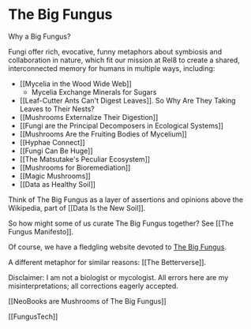# The Big Fungus

Why a Big Fungus? 

Fungi offer rich, evocative, funny metaphors about symbiosis and collaboration in nature, which fit our mission at Rel8 to create a shared, interconnected memory for humans in multiple ways, including:

- [[Mycelia in the Wood Wide Web]]
	- Mycelia Exchange Minerals for Sugars
- [[Leaf-Cutter Ants Can't Digest Leaves]]. So Why Are They Taking Leaves to Their Nests?
- [[Mushrooms Externalize Their Digestion]]
- [[Fungi are the Principal Decomposers in Ecological Systems]]
- [[Mushrooms Are the Fruiting Bodies of Mycelium]]
- [[Hyphae Connect]]
- [[Fungi Can Be Huge]]
- [[The Matsutake's Peculiar Ecosystem]]
- [[Mushrooms for Bioremediation]]
- [[Magic Mushrooms]]
- [[Data as Healthy Soil]]

Think of The Big Fungus as a layer of assertions and opinions above the Wikipedia, part of [[Data Is the New Soil]]. 

So how might some of us curate The Big Fungus together? See [[The Fungus Manifesto]].

Of course, we have a fledgling website devoted to [The Big Fungus](https://www.thebigfungus.org/). 

A different metaphor for similar reasons: [[The Betterverse]].

Disclaimer: I am not a biologist or mycologist. All errors here are my misinterpretations; all corrections eagerly accepted.


[[NeoBooks are Mushrooms of The Big Fungus]]

[[FungusTech]]

